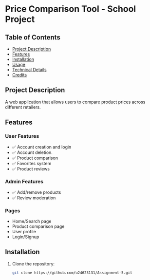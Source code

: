# Price Comparison Tool - School Project

## Table of Contents
- [Project Description](#project-description)
- [Features](#features)
- [Installation](#installation)
- [Usage](#usage)
- [Technical Details](#technical-details)
- [Credits](#credits)

## Project Description
A web application that allows users to compare product prices across different retailers. 

## Features

### User Features
- ✅ Account creation and login
- ✅ Account deletion.
- ✅ Product comparison
- ✅ Favorites system
- ✅ Product reviews

### Admin Features
- ✅ Add/remove products
- ✅ Review moderation

### Pages
- Home/Search page
- Product comparison page
- User profile
- Login/Signup

## Installation

1. Clone the repository:
   ```bash
   git clone https://github.com/u24623131/Assignment-5.git
